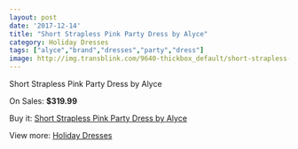 ```yaml
---
layout: post
date: '2017-12-14'
title: "Short Strapless Pink Party Dress by Alyce"
category: Holiday Dresses
tags: ["alyce","brand","dresses","party","dress"]
image: http://img.transblink.com/9640-thickbox_default/short-strapless-pink-party-dress-by-alyce.jpg
---
```

Short Strapless Pink Party Dress by Alyce

On Sales: **$319.99**
<a href="https://www.transblink.com/en/holiday-dresses/3139-short-strapless-pink-party-dress-by-alyce.html"><amp-img layout="responsive" width="600" height="600" src="//img.transblink.com/9640-thickbox_default/short-strapless-pink-party-dress-by-alyce.jpg" alt="Short Strapless Pink Party Dress by Alyce 0" /></a>
<a href="https://www.transblink.com/en/holiday-dresses/3139-short-strapless-pink-party-dress-by-alyce.html"><amp-img layout="responsive" width="600" height="600" src="//img.transblink.com/9642-thickbox_default/short-strapless-pink-party-dress-by-alyce.jpg" alt="Short Strapless Pink Party Dress by Alyce 1" /></a>
<a href="https://www.transblink.com/en/holiday-dresses/3139-short-strapless-pink-party-dress-by-alyce.html"><amp-img layout="responsive" width="600" height="600" src="//img.transblink.com/9641-thickbox_default/short-strapless-pink-party-dress-by-alyce.jpg" alt="Short Strapless Pink Party Dress by Alyce 2" /></a>

Buy it: [Short Strapless Pink Party Dress by Alyce](https://www.transblink.com/en/holiday-dresses/3139-short-strapless-pink-party-dress-by-alyce.html "Short Strapless Pink Party Dress by Alyce")

View more: [Holiday Dresses](https://www.transblink.com/en/8-holiday-dresses "Holiday Dresses")